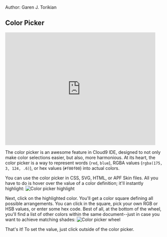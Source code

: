 Author: Garen J. Torikian

## Color Picker

<iframe width="480" height="360" src="http://www.youtube.com/embed/T0FAFF6fQi4" frameborder="0" allowfullscreen></iframe>

The color picker is an awesome feature in Cloud9 IDE, designed to not only make color selections easier, but also, more harmonious. At its heart, the color picker is a way to represent words (`red`, `blue`), RGBA values (`rgba(175, 3, 124, .6)`), or hex values (`#f00f00`) into actual colors. 

You can use the color picker in CSS, SVG, HTML, or APF Skin files. All you have to do is hover over the value of a color definition; it'll instantly highlight: ![Color picker highlight](./images/colorPickerHighlight.png)

Next, click on the highlighted color. You'll get a color square defining all possible arrangements. You can click in the square, pick your own RGB or HSB values, or enter some hex code. Best of all, at the bottom of the wheel, you'll find a list of other colors within the same document--just in case you want to achieve matching shades:
![Color picker wheel](./images/colorPickerWheel.png)

That's it! To set the value, just click outside of the color picker.